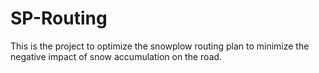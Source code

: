 # SP-Routing
This is the project to optimize the snowplow routing plan to minimize the negative impact of snow accumulation on the road.
